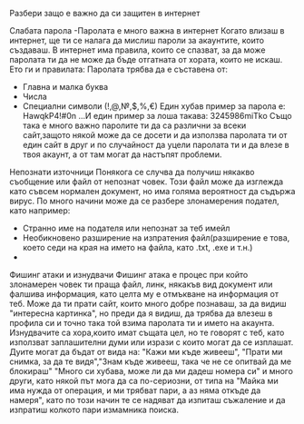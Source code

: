 Разбери защо е важно да си защитен в интернет

Слабата парола
-Паролата е много важна в интернет
Когато влизаш в интернет, ще ти се налага да мислиш пароли за акаунтите, които създаваш. В интернет има правила, които се спазват, за да може паролата ти да не може да бъде отгатната от хората, които не искаш. Ето ги и правилата:
Паролата трябва да е съставена от:
- Главна и малка буква
- Числа
- Специални символи (!,@,№,$,%,€)
Един хубав пример за парола е: HawqkP4!#0n
...И един пример за лоша такава: 3245986miTko
Също така е много важно паролите ти да са различни за всеки сайт,защото някой може да се досети и да използва паролата ти от един сайт в друг и по случайност да уцели паролата ти и да влезе в твоя акаунт, а от там могат да настъпят проблеми.


Непознати източници
Понякога се случва да получиш някакво съобщение или файл от непознат човек. Този файл може да изглежда като съвсем нормален документ, но има голяма вероятност да съдържа вирус.
По много начини може да се разбере злонамерения подател, като например:
- Странно име на подателя или непознат за теб имейл
- Необикновено разширение на изпратения файл(разширение е това, което седи на края на името на файла, като .txt, .exe и т.н.)
- 

Фишинг атаки и изнудвачи
Фишинг атака е процес при който злонамерен човек ти праща файл, линк, някакъв вид документ или фалшива информация, като целта му е отмъкване на информация от теб. Може да ти прати сайт, които много добре познаваш, за да видиш "интересна картинка", но преди да я видиш, да трябва да влезеш в профила си и точно така той взима паролата ти и името на акаунта. Изнудвачите са хора,които имат същата цел, но те говорят с теб, като използват заплашителни думи или изрази с които могат да се изплашат. Дуите могат да бъдат от вида на: "Кажи ми къде живееш", "Прати ми снимка, за да те видя","Знам къде живееш, така че не се опитвай да ме блокираш" "Много си хубава, може ли да ми дадеш номера си" и много други, като някой път мога да са по-сериозни, от типа на "Майка ми има нужда от операция, и ми трябват пари, а аз няма откъде да намеря", като по този начин те се надяват да изпиташ съжаление и да изпратиш колкото пари измамника поиска. 
